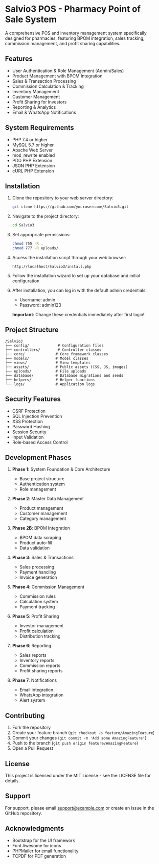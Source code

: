 # Salvio3 POS - Pharmacy Point of Sale System

A comprehensive POS and inventory management system specifically designed for pharmacies, featuring BPOM integration, sales tracking, commission management, and profit sharing capabilities.

## Features

- User Authentication & Role Management (Admin/Sales)
- Product Management with BPOM Integration
- Sales & Transaction Processing
- Commission Calculation & Tracking
- Inventory Management
- Customer Management
- Profit Sharing for Investors
- Reporting & Analytics
- Email & WhatsApp Notifications

## System Requirements

- PHP 7.4 or higher
- MySQL 5.7 or higher
- Apache Web Server
- mod_rewrite enabled
- PDO PHP Extension
- JSON PHP Extension
- cURL PHP Extension

## Installation

1. Clone the repository to your web server directory:
   ```bash
   git clone https://github.com/yourusername/Salvio3.git
   ```

2. Navigate to the project directory:
   ```bash
   cd Salvio3
   ```

3. Set appropriate permissions:
   ```bash
   chmod 755 -R .
   chmod 777 -R uploads/
   ```

4. Access the installation script through your web browser:
   ```
   http://localhost/Salvio3/install.php
   ```

5. Follow the installation wizard to set up your database and initial configuration.

6. After installation, you can log in with the default admin credentials:
   - Username: admin
   - Password: admin123

   **Important**: Change these credentials immediately after first login!

## Project Structure

```
/Salvio3
├── config/             # Configuration files
├── controllers/        # Controller classes
├── core/              # Core framework classes
├── models/            # Model classes
├── views/             # View templates
├── assets/            # Public assets (CSS, JS, images)
├── uploads/           # File uploads
├── database/          # Database migrations and seeds
├── helpers/           # Helper functions
└── logs/              # Application logs
```

## Security Features

- CSRF Protection
- SQL Injection Prevention
- XSS Protection
- Password Hashing
- Session Security
- Input Validation
- Role-based Access Control

## Development Phases

1. **Phase 1**: System Foundation & Core Architecture
   - Base project structure
   - Authentication system
   - Role management

2. **Phase 2**: Master Data Management
   - Product management
   - Customer management
   - Category management

3. **Phase 2B**: BPOM Integration
   - BPOM data scraping
   - Product auto-fill
   - Data validation

4. **Phase 3**: Sales & Transactions
   - Sales processing
   - Payment handling
   - Invoice generation

5. **Phase 4**: Commission Management
   - Commission rules
   - Calculation system
   - Payment tracking

6. **Phase 5**: Profit Sharing
   - Investor management
   - Profit calculation
   - Distribution tracking

7. **Phase 6**: Reporting
   - Sales reports
   - Inventory reports
   - Commission reports
   - Profit sharing reports

8. **Phase 7**: Notifications
   - Email integration
   - WhatsApp integration
   - Alert system

## Contributing

1. Fork the repository
2. Create your feature branch (`git checkout -b feature/AmazingFeature`)
3. Commit your changes (`git commit -m 'Add some AmazingFeature'`)
4. Push to the branch (`git push origin feature/AmazingFeature`)
5. Open a Pull Request

## License

This project is licensed under the MIT License - see the LICENSE file for details.

## Support

For support, please email support@example.com or create an issue in the GitHub repository.

## Acknowledgments

- Bootstrap for the UI framework
- Font Awesome for icons
- PHPMailer for email functionality
- TCPDF for PDF generation
